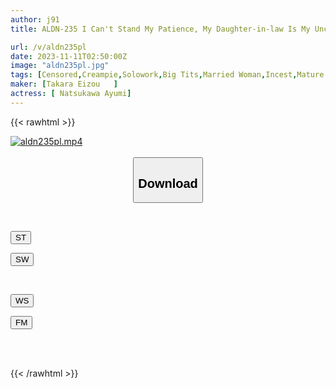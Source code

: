 ```yaml
---
author: j91
title: ALDN-235 I Can't Stand My Patience, My Daughter-in-law Is My Uncle Ayumi Natsukawa

url: /v/aldn235pl
date: 2023-11-11T02:50:00Z
image: "aldn235pl.jpg"
tags: [Censored,Creampie,Solowork,Big Tits,Married Woman,Incest,Mature Woman	 ]
maker: [Takara Eizou   ]
actress: [ Natsukawa Ayumi]
---
```



{{< rawhtml >}}

<div class="video" data-videoid="RkWrjg9yQ9HdGVY">
    <a href="javascript:;">
        <img src="https://my.j91.asia/v/aldn235pl/aldn235pl.jpg" width="WIDTH" height="HEIGHT" alt="aldn235pl.mp4" loading="lazy">
    </a>
</div>

<script type="text/javascript" src="https://j91.asia/asset/on-demand-st.js"></script>

<br>
  <link rel="stylesheet" href="https://j91.asia/asset/bs5.css">
  
  <center>
  <button class="btn btn-primary" type="button" data-bs-toggle="collapse" data-bs-target=".multi-collapse" aria-expanded="false" aria-controls="multiCollapseExample1 multiCollapseExample2"><h2>Download</h2></button></center>
</p>
<div class="row">
  <div class="col">
    <div class="collapse multi-collapse" id="multiCollapseExample1">
      <div class="card card-body">
	      	      <br>
<div class="buttons">  
<p><a href="https://streamtape.to/v/RkWrjg9yQ9HdGVY" target="_blank"><button class="btn-hover color-3"><i class="fa fa-download"></i> ST</button></a></p>
<p><a href="https://sfastwish.com/fwrmrn75ukw8" target="_blank"><button class="btn-hover color-2"><i class="fa fa-download"></i> SW</button></a></p></div>
    </div>
  </div>
</div>
  <div class="col">
    <div class="collapse multi-collapse" id="multiCollapseExample2">
      <div class="card card-body">
	      <br>
<div class="buttons">
<p><a href="javascript:;" target="_blank"><button class="btn-hover color-9"><i class="fa fa-download"></i> WS</button></a></p>
<p><a href="javascript:;" target="_blank"><button class="btn-hover color-8"><i class="fa fa-download"></i> FM</button></a></p></div>
<br><br>
      </div>
    </div>
  </div>
</div>

{{< /rawhtml >}}
